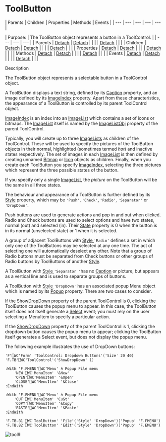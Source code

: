




<h1 class="heading"><span class="name">ToolButton</span></h1>
| Parents | Children | Properties | Methods | Events |
| --- | --- | --- | --- | ---  |

| Purpose: | The ToolButton object represents a button in a ToolControl. |
| --- | --- | ---  |
| Parents | [Detach](./detach.md) | [Detach](./detach.md) |  |  |
| [Detach](./detach.md) |  |  |
| Children | [Detach](./detach.md) | [Detach](./detach.md) |  |  |
| [Detach](./detach.md) |  |  |
| Properties | [Detach](./detach.md) | [Detach](./detach.md) |  |  |
| [Detach](./detach.md) |  |  |
| Methods | [Detach](./detach.md) | [Detach](./detach.md) |  |  |
| [Detach](./detach.md) |  |  |
| Events | [Detach](./detach.md) | [Detach](./detach.md) |  |  |
| [Detach](./detach.md) |  |  |


Description


The ToolButton object represents a selectable button in a ToolControl object.



A ToolButton displays a text string, defined by its [Caption](./caption.md) property, and an image defined by its [ImageIndex](./imageindex.md) property. Apart from these characteristics, the appearance of a ToolButton is controlled by its parent ToolControl object.


[ImageIndex](./imageindex.md) is an index into an [ImageList](imagelist.md) which contains a set of icons or bitmaps. The [ImageList](imagelist.md) itself is named by the [ImageListObj](./imagelistobj.md) property of the parent ToolControl.


Typically, you will create up to three [ImageLists](imagelist.md) as children of the ToolControl. These will be used to specify the pictures of the ToolButton objects in their normal, highlighted (sometimes termed *hot*) and inactive states respectively. The set of images in each [ImageList](imagelist.md) is then defined by creating unnamed [Bitmap](bitmap.md) or [Icon](icon.md) objects as children. Finally, when you create each ToolButton you specify [ImageIndex](./imageindex.md), selecting the three pictures which represent the three possible states of the button.


If you specify only a single [ImageList](imagelist.md), the *picture* on the ToolButton will be the same in all three states.


The behaviour and appearance of a ToolButton is further defined by its [Style](./style.md) property, which may be `'Push'`, `'Check'`, `'Radio'`, `'Separator'` or `'DropDown'`.


Push buttons are used to generate actions and pop in and out when clicked. Radio and Check buttons are used to select options and have two states, normal (out) and selected (in). Their [State](./state.md) property is 0 when the button is in its normal (unselected state) or 1 when it is selected.


A group of adjacent ToolButtons with [Style ](./style.md)`'Radio'` defines a set in which only one of the ToolButtons may be selected at any one time. The act of selecting one will automatically deselect any other. Note that a group of Radio buttons must be separated from Check buttons or other groups of Radio buttons by ToolButtons of another [Style](./style.md).


A ToolButton with [Style ](./style.md)`'Separator '`has no [Caption](./caption.md) or picture, but appears as a vertical line and is used to separate groups of buttons.


A ToolButton with [Style ](./style.md)`'DropDown'` has an associated popup Menu object which is named by its [Popup](./popup.md) property. There are two cases to consider.


If the [ShowDropDown](./showdropdown.md) property of the parent ToolControl is 0, clicking the ToolButton causes the popup menu to appear. In this case, the ToolButton itself does not itself generate a [Select](./select.md) event; you must rely on the user selecting a MenuItem to specify a particular action.


If the [ShowDropDown](./showdropdown.md) property of the parent ToolControl is 1, clicking the dropdown button causes the popup menu to appear; clicking the ToolButton itself generates a Select event, but does not display the popup menu.



The following example illustrates the use of DropDown buttons:
```apl
'F'⎕WC'Form' 'ToolControl: Dropdown Buttons'('Size' 20 40)
'F.TB'⎕WC'ToolControl'('ShowDropDown' 1)

:With 'F.FMENU'⎕WC'Menu' ⍝ Popup File menu
    'NEW'⎕WC'MenuItem' '&New'
    'OPEN'⎕WC'MenuItem' '&Open'
    'CLOSE'⎕WC'MenuItem' '&Close'
:EndWith

:With 'F.EMENU'⎕WC'Menu' ⍝ Popup File menu
    'CUT'⎕WC'MenuItem' 'Cu&t'
    'COPY'⎕WC'MenuItem' '&Copy'
    'PASTE'⎕WC'MenuItem' '&Paste'
:EndWith

'F.TB.B1'⎕WC'ToolButton' 'File'('Style' 'DropDown')('Popup' 'F.FMENU')
'F.TB.B2'⎕WC'ToolButton' 'Edit'('Style' 'DropDown')('Popup' 'F.EMENU')
```


![tool9](../img/tool9.gif)



